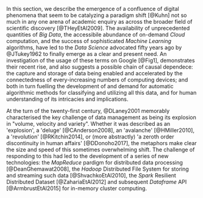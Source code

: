

In this section, we describe the emergence of a confluence
of digital phenomena that seem to be catalyzing a paradigm shift [@Kuhn]
not so much in any one arena of academic enquiry as across the broader
field of scientific discovery [@THeyEtAl2009]. The availability of
unprecedented quantities of *Big Data*, the accessibile abundance of
on-demand *Cloud* computation, and the success of sophisticated *Machine
Learning* algorithms, have led to the *Data Science* advocated fifty
years ago by @JTukey1962 to finally emerge as a clear and present need.
An investigation of the usage of these terms on Google [@Fig1],
demonstrates their recent rise, and also suggests a possible chain of causal
dependece: the capture and storage of data being enabled and accelerated by
the connectedness of every-increasing numbers of computing devices; and
both in turn fuelling the development of and demand for automatic
algorithmic methods for classifying and utilizing all this data, and for
human understanding of its intricacies and implications.

At the turn of the twenty-first century, @DLaney2001 memorably
characterised the key challenge of data management as being
its explosion in "volume, velocity and variety". Whether it was
described as an 'explosion', a 'deluge' [@CAnderson2008], an 'avalanche'
[@HMiller2010], a 'revolution' [@RKitchin2014], or (more abstractly) 'a
zeroth order discontinuity in human affairs' [@DDonoho2017], the
metaphors make clear the size and speed of this sometimes overwhelming
shift. The challenge of responding to this had led to the development of
a series of new technologies: the *MapReduce* pardigm for distributed
data processing [@DeanGhemawat2008], the *Hadoop* Distributed File
System for storing and streaming such data [@ShvachkoEtAl2010], the
*Spark* Resilient Distributed Dataset [@ZahariaEtAl2012] and subsequent
*Dataframe* API [@ArmbrustEtAl2015] for in-memory cluster computing.

